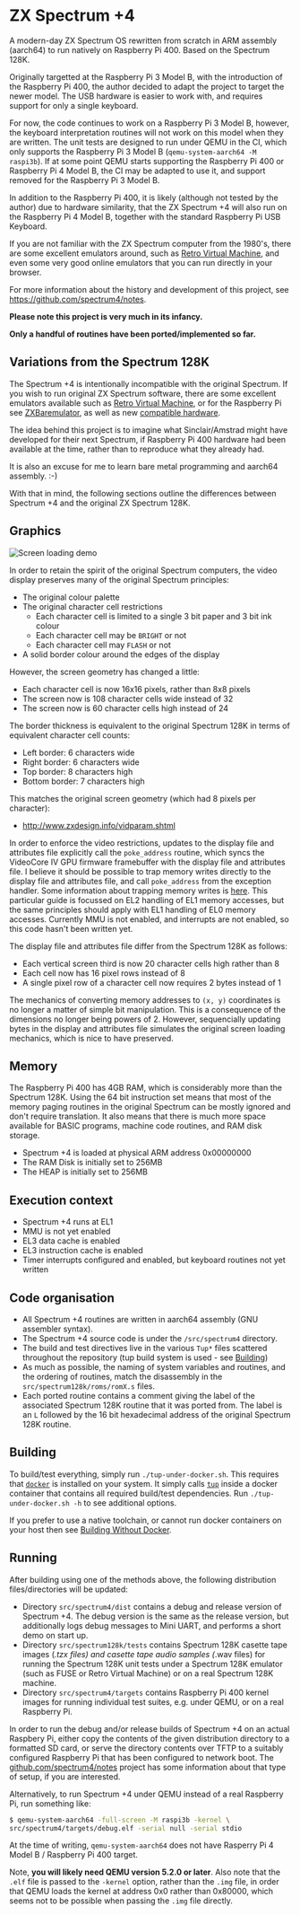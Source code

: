 <!--
This file is part of the Spectrum +4 Project.
Licencing information can be found in the LICENCE file
(C) 2021 Spectrum +4 Authors. All rights reserved.
-->

# ZX Spectrum +4

A modern-day ZX Spectrum OS rewritten from scratch in ARM assembly (aarch64) to
run natively on Raspberry Pi 400. Based on the Spectrum 128K.

Originally targetted at the Raspberry Pi 3 Model B, with the introduction of
the Raspberry Pi 400, the author decided to adapt the project to target the
newer model. The USB hardware is easier to work with, and requires support for
only a single keyboard.

For now, the code continues to work on a Raspberry Pi 3 Model B, however, the
keyboard interpretation routines will not work on this model when they are
written. The unit tests are designed to run under QEMU in the CI, which only
supports the Raspberry Pi 3 Model B (`qemu-system-aarch64 -M raspi3b`). If at
some point QEMU starts supporting the Raspberry Pi 400 or Raspberry Pi 4 Model
B, the CI may be adapted to use it, and support removed for the Raspberry Pi 3
Model B.

In addition to the Raspberry Pi 400, it is likely (although not tested by the
author) due to hardware similarity, that the ZX Spectrum +4 will also run on
the Raspberry Pi 4 Model B, together with the standard Raspberry Pi USB
Keyboard.

If you are not familiar with the ZX Spectrum computer from the 1980's, there
are some excellent emulators around, such as [Retro Virtual
Machine](http://www.retrovirtualmachine.org/), and even some very good online
emulators that you can run directly in your browser.

For more information about the history and development of this project, see
<https://github.com/spectrum4/notes>.

__Please note this project is very much in its infancy.__

__Only a handful of routines have been ported/implemented so far.__

## Variations from the Spectrum 128K

The Spectrum +4 is intentionally incompatible with the original Spectrum. If
you wish to run original ZX Spectrum software, there are some excellent
emulators available such as [Retro Virtual
Machine](https://www.retrovirtualmachine.org/en/), or for the Raspberry Pi see
[ZXBaremulator](http://zxmini.speccy.org/en/index.html), as well as new
[compatible hardware](https://www.specnext.com/shop/).

The idea behind this project is to imagine what Sinclair/Amstrad might have
developed for their next Spectrum, if Raspberry Pi 400 hardware had been
available at the time, rather than to reproduce what they already had.

It is also an excuse for me to learn bare metal programming and aarch64
assembly. :-)

With that in mind, the following sections outline the differences between
Spectrum +4 and the original ZX Spectrum 128K.

## Graphics

![Screen loading demo](animated.gif)

In order to retain the spirit of the original Spectrum computers, the video
display preserves many of the original Spectrum principles:

  * The original colour palette
  * The original character cell restrictions
    * Each character cell is limited to a single 3 bit paper and 3 bit ink
      colour
    * Each character cell may be `BRIGHT` or not
    * Each character cell may `FLASH` or not
  * A solid border colour around the edges of the display

However, the screen geometry has changed a little:

  * Each character cell is now 16x16 pixels, rather than 8x8 pixels
  * The screen now is 108 character cells wide instead of 32
  * The screen now is 60 character cells high instead of 24

The border thickness is equivalent to the original Spectrum 128K in terms of
equivalent character cell counts:

  * Left border: 6 characters wide
  * Right border: 6 characters wide
  * Top border: 8 characters high
  * Bottom border: 7 characters high

This matches the original screen geometry (which had 8 pixels per character):

  * <http://www.zxdesign.info/vidparam.shtml>

In order to enforce the video restrictions, updates to the display file and
attributes file explicitly call the `poke_address` routine, which syncs the
VideoCore IV GPU firmware framebuffer with the display file and attributes
file. I believe it should be possible to trap memory writes directly to the
display file and attributes file, and call `poke_address` from the exception
handler. Some information about trapping memory writes is
[here](https://www.cnblogs.com/pengdonglin137/p/14091950.html). This particular
guide is focussed on EL2 handling of EL1 memory accesses, but the same
principles should apply with EL1 handling of EL0 memory accesses. Currently MMU
is not enabled, and interrupts are not enabled, so this code hasn't been
written yet.

The display file and attributes file differ from the Spectrum 128K as follows:

  * Each vertical screen third is now 20 character cells high rather than 8
  * Each cell now has 16 pixel rows instead of 8
  * A single pixel row of a character cell now requires 2 bytes instead of 1

The mechanics of converting memory addresses to `(x, y)` coordinates is no
longer a matter of simple bit manipulation. This is a consequence of the
dimensions no longer being powers of 2. However, sequencially updating bytes in
the display and attributes file simulates the original screen loading
mechanics, which is nice to have preserved.

## Memory

The Raspberry Pi 400 has 4GB RAM, which is considerably more than the Spectrum
128K.  Using the 64 bit instruction set means that most of the memory paging
routines in the original Spectrum can be mostly ignored and don't require
translation. It also means that there is much more space available for BASIC
programs, machine code routines, and RAM disk storage.

  * Spectrum +4 is loaded at physical ARM address 0x00000000
  * The RAM Disk is initially set to 256MB
  * The HEAP is initially set to 256MB

## Execution context

  * Spectrum +4 runs at EL1
  * MMU is not yet enabled
  * EL3 data cache is enabled
  * EL3 instruction cache is enabled
  * Timer interrupts configured and enabled, but keyboard routines not yet written

## Code organisation

  * All Spectrum +4 routines are written in aarch64 assembly (GNU assembler
  syntax).
  * The Spectrum +4 source code is under the `/src/spectrum4` directory.
  * The build and test directives live in the various `Tup*` files scattered
  throughout the repository (tup build system is used - see
  [Building](#building))
  * As much as possible, the naming of system variables and routines, and the
  ordering of routines, match the disassembly in the
  `src/spectrum128k/roms/romX.s` files.
  * Each ported routine contains a comment giving the label of the associated
  Spectrum 128K routine that it was ported from. The label is an `L` followed
  by the 16 bit hexadecimal address of the original Spectrum 128K routine.

## Building

To build/test everything, simply run `./tup-under-docker.sh`. This requires
that [`docker`](https://www.docker.com/) is installed on your system. It simply
calls [`tup`](http://gittup.org/tup/index.html) inside a docker container that
contains all required build/test dependencies. Run `./tup-under-docker.sh -h`
to see additional options.

If you prefer to use a native toolchain, or cannot run docker containers on
your host then see [Building Without Docker](dev-setup/README.md).

## Running

After building using one of the methods above, the following distribution
files/directories will be updated:

  * Directory `src/spectrum4/dist` contains a debug and release version of
    Spectrum +4. The debug version is the same as the release version, but
    additionally logs debug messages to Mini UART, and performs a short demo on
    start up.
  * Directory `src/spectrum128k/tests` contains Spectrum 128K casette tape images
    (*.tzx files) and casette tape audio samples (*.wav files) for running the
    Spectrum 128K unit tests under a Spectrum 128K emulator (such as FUSE or
    Retro Virtual Machine) or on a real Spectrum 128K machine.
  * Directory `src/spectrum4/targets` contains Raspberry Pi 400 kernel images
    for running individual test suites, e.g. under QEMU, or on a real Raspberry
    Pi.

In order to run the debug and/or release builds of Spectrum +4 on an actual
Raspbery Pi, either copy the contents of the given distribution directory to a
formatted SD card, or serve the directory contents over TFTP to a suitably
configured Raspberry Pi that has been configured to network boot. The
[github.com/spectrum4/notes](https://github.com/spectrum4/notes#5-rpi-3b-bootloading)
project has some information about that type of setup, if you are interested.

Alternatively, to run Spectrum +4 under QEMU instead of a real Raspberry Pi,
run something like:

```bash
$ qemu-system-aarch64 -full-screen -M raspi3b -kernel \
src/spectrum4/targets/debug.elf -serial null -serial stdio
```

At the time of writing, `qemu-system-aarch64` does not have Rasperry Pi 4 Model
B / Raspberry Pi 400 target.

Note, __you will likely need QEMU version 5.2.0 or later__. Also note that the `.elf`
file is passed to the `-kernel` option, rather than the `.img` file, in order that
QEMU loads the kernel at address 0x0 rather than 0x80000, which seems not to be
possible when passing the `.img` file directly.
